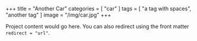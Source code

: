 +++
title = "Another Car"
categories = [ "car" ]
tags = [ "a tag with spaces", "another tag" ]
image = "/img/car.jpg"
+++

Project content would go here. You can also redirect using the front matter
`redirect = "url"`.

